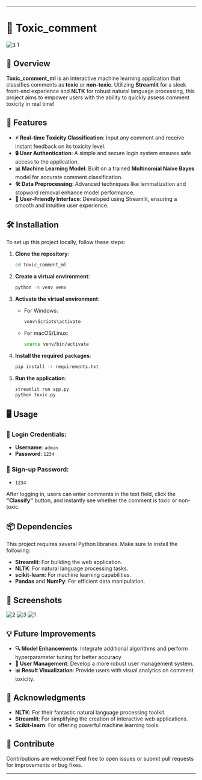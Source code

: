 
---

# 🌟 Toxic_comment
![3 1](https://github.com/user-attachments/assets/f2ecc0d4-83a6-4108-834c-5bd7db9b8fa5)

## 📖 Overview
**Toxic_comment_ml** is an interactive machine learning application that classifies comments as **toxic** or **non-toxic**. Utilizing **Streamlit** for a sleek front-end experience and **NLTK** for robust natural language processing, this project aims to empower users with the ability to quickly assess comment toxicity in real time!

## 🚀 Features
- **⚡ Real-time Toxicity Classification**: Input any comment and receive instant feedback on its toxicity level.
- **🔒 User Authentication**: A simple and secure login system ensures safe access to the application.
- **📊 Machine Learning Model**: Built on a trained **Multinomial Naive Bayes** model for accurate comment classification.
- **🛠️ Data Preprocessing**: Advanced techniques like lemmatization and stopword removal enhance model performance.
- **🌈 User-Friendly Interface**: Developed using Streamlit, ensuring a smooth and intuitive user experience.

## 🛠️ Installation
To set up this project locally, follow these steps:

1. **Clone the repository**:
    ```bash
    cd Toxic_comment_ml
    ```

2. **Create a virtual environment**:
    ```bash
    python -m venv venv
    ```

3. **Activate the virtual environment**:
    - For Windows:
      ```bash
      venv\Scripts\activate
      ```
    - For macOS/Linux:
      ```bash
      source venv/bin/activate
      ```

4. **Install the required packages**:
    ```bash
    pip install -r requirements.txt
    ```

5. **Run the application**:
    ```bash
    streamlit run app.py
    python toxic.py
    ```

## 🖥️ Usage
### 🔑 Login Credentials:
- **Username**: `admin`
- **Password**: `1234`
  
### 📝 Sign-up Password: 
- `1234`

After logging in, users can enter comments in the text field, click the **"Classify"** button, and instantly see whether the comment is toxic or non-toxic.

## 📦 Dependencies
This project requires several Python libraries. Make sure to install the following:
- **Streamlit**: For building the web application.
- **NLTK**: For natural language processing tasks.
- **scikit-learn**: For machine learning capabilities.
- **Pandas** and **NumPy**: For efficient data manipulation.

## 📸 Screenshots
![2](https://github.com/user-attachments/assets/75a91428-e9da-42b9-86ba-f9050dc20f5e)
![3](https://github.com/user-attachments/assets/04cac39a-733e-41e0-933f-6207885bed23)
![1](https://github.com/user-attachments/assets/93fa3687-9cbb-405d-a4ff-c42f4f61d35a)

## 💡 Future Improvements
- **🔍 Model Enhancements**: Integrate additional algorithms and perform hyperparameter tuning for better accuracy.
- **👤 User Management**: Develop a more robust user management system.
- **📊 Result Visualization**: Provide users with visual analytics on comment toxicity.

## 🙏 Acknowledgments
- **NLTK**: For their fantastic natural language processing toolkit.
- **Streamlit**: For simplifying the creation of interactive web applications.
- **Scikit-learn**: For offering powerful machine learning tools.

## 🎉 Contribute
Contributions are welcome! Feel free to open issues or submit pull requests for improvements or bug fixes.

---
